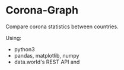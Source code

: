 # Corona-Graph
Compare corona statistics between countries.

Using:
* python3
* pandas, matplotlib, numpy
* data.world's REST API and

